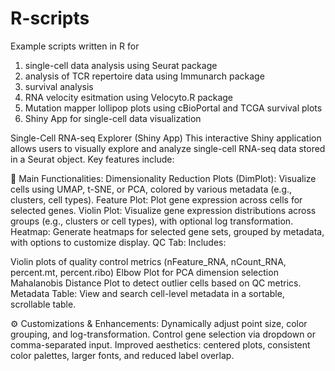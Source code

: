 # R-scripts
Example scripts written in R for 
1. single-cell data analysis using Seurat package
2. analysis of TCR repertoire data using Immunarch package
3. survival analysis
4. RNA velocity esitmation using Velocyto.R package
5. Mutation mapper lollipop plots using cBioPortal and TCGA survival plots
6. Shiny App for single-cell data visualization

Single-Cell RNA-seq Explorer (Shiny App)
This interactive Shiny application allows users to visually explore and analyze single-cell RNA-seq data stored in a Seurat object. Key features include:

🧭 Main Functionalities:
Dimensionality Reduction Plots (DimPlot): Visualize cells using UMAP, t-SNE, or PCA, colored by various metadata (e.g., clusters, cell types).
Feature Plot: Plot gene expression across cells for selected genes.
Violin Plot: Visualize gene expression distributions across groups (e.g., clusters or cell types), with optional log transformation.
Heatmap: Generate heatmaps for selected gene sets, grouped by metadata, with options to customize display.
QC Tab: Includes:

Violin plots of quality control metrics (nFeature_RNA, nCount_RNA, percent.mt, percent.ribo)
Elbow Plot for PCA dimension selection
Mahalanobis Distance Plot to detect outlier cells based on QC metrics.
Metadata Table: View and search cell-level metadata in a sortable, scrollable table.

⚙️ Customizations & Enhancements:
Dynamically adjust point size, color grouping, and log-transformation.
Control gene selection via dropdown or comma-separated input.
Improved aesthetics: centered plots, consistent color palettes, larger fonts, and reduced label overlap.
